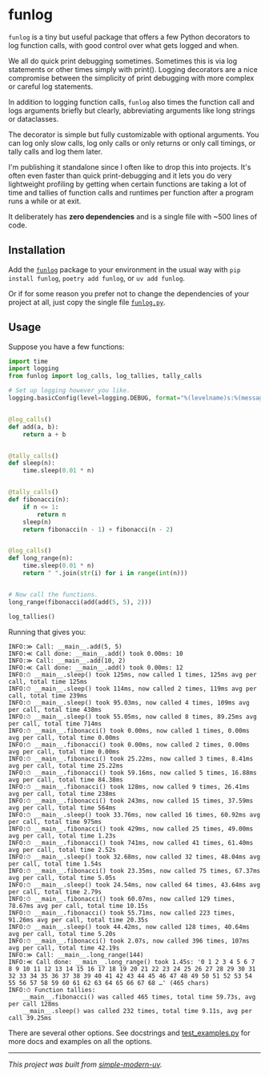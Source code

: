 # funlog

`funlog` is a tiny but useful package that offers a few Python decorators to log
function calls, with good control over what gets logged and when.

We all do quick print debugging sometimes.
Sometimes this is via log statements or other times simply with print(). Logging
decorators are a nice compromise between the simplicity of print debugging with more
complex or careful log statements.

In addition to logging function calls, `funlog` also times the function call and logs
arguments briefly but clearly, abbreviating arguments like long strings or dataclasses.

The decorator is simple but fully customizable with optional arguments.
You can log only slow calls, log only calls or only returns or only call timings, or
tally calls and log them later.

I'm publishing it standalone since I often like to drop this into projects.
It's often even faster than quick print-debugging and it lets you do very lightweight
profiling by getting when certain functions are taking a lot of time and tallies of
function calls and runtimes per function after a program runs a while or at exit.

It deliberately has **zero dependencies** and is a single file with ~500 lines of code.

## Installation

Add the [`funlog`](https://pypi.org/project/funlog/) package to your environment in the
usual way with `pip install funlog`, `poetry add funlog`, or `uv add funlog`.

Or if for some reason you prefer not to change the dependencies of your project at all,
just copy the single file [`funlog.py`](/src/funlog/funlog.py).

## Usage

Suppose you have a few functions:

```python
import time
import logging
from funlog import log_calls, log_tallies, tally_calls

# Set up logging however you like.
logging.basicConfig(level=logging.DEBUG, format="%(levelname)s:%(message)s", force=True)


@log_calls()
def add(a, b):
    return a + b


@tally_calls()
def sleep(n):
    time.sleep(0.01 * n)


@tally_calls()
def fibonacci(n):
    if n <= 1:
        return n
    sleep(n)
    return fibonacci(n - 1) + fibonacci(n - 2)


@log_calls()
def long_range(n):
    time.sleep(0.01 * n)
    return " ".join(str(i) for i in range(int(n)))


# Now call the functions.
long_range(fibonacci(add(add(5, 5), 2)))

log_tallies()
```

Running that gives you:

```
INFO:≫ Call: __main__.add(5, 5)
INFO:≪ Call done: __main__.add() took 0.00ms: 10
INFO:≫ Call: __main__.add(10, 2)
INFO:≪ Call done: __main__.add() took 0.00ms: 12
INFO:⏱ __main__.sleep() took 125ms, now called 1 times, 125ms avg per call, total time 125ms
INFO:⏱ __main__.sleep() took 114ms, now called 2 times, 119ms avg per call, total time 239ms
INFO:⏱ __main__.sleep() took 95.03ms, now called 4 times, 109ms avg per call, total time 438ms
INFO:⏱ __main__.sleep() took 55.05ms, now called 8 times, 89.25ms avg per call, total time 714ms
INFO:⏱ __main__.fibonacci() took 0.00ms, now called 1 times, 0.00ms avg per call, total time 0.00ms
INFO:⏱ __main__.fibonacci() took 0.00ms, now called 2 times, 0.00ms avg per call, total time 0.00ms
INFO:⏱ __main__.fibonacci() took 25.22ms, now called 3 times, 8.41ms avg per call, total time 25.22ms
INFO:⏱ __main__.fibonacci() took 59.16ms, now called 5 times, 16.88ms avg per call, total time 84.38ms
INFO:⏱ __main__.fibonacci() took 128ms, now called 9 times, 26.41ms avg per call, total time 238ms
INFO:⏱ __main__.fibonacci() took 243ms, now called 15 times, 37.59ms avg per call, total time 564ms
INFO:⏱ __main__.sleep() took 33.76ms, now called 16 times, 60.92ms avg per call, total time 975ms
INFO:⏱ __main__.fibonacci() took 429ms, now called 25 times, 49.00ms avg per call, total time 1.23s
INFO:⏱ __main__.fibonacci() took 741ms, now called 41 times, 61.40ms avg per call, total time 2.52s
INFO:⏱ __main__.sleep() took 32.68ms, now called 32 times, 48.04ms avg per call, total time 1.54s
INFO:⏱ __main__.fibonacci() took 23.35ms, now called 75 times, 67.37ms avg per call, total time 5.05s
INFO:⏱ __main__.sleep() took 24.54ms, now called 64 times, 43.64ms avg per call, total time 2.79s
INFO:⏱ __main__.fibonacci() took 60.07ms, now called 129 times, 78.67ms avg per call, total time 10.15s
INFO:⏱ __main__.fibonacci() took 55.71ms, now called 223 times, 91.26ms avg per call, total time 20.35s
INFO:⏱ __main__.sleep() took 44.42ms, now called 128 times, 40.64ms avg per call, total time 5.20s
INFO:⏱ __main__.fibonacci() took 2.07s, now called 396 times, 107ms avg per call, total time 42.19s
INFO:≫ Call: __main__.long_range(144)
INFO:≪ Call done: __main__.long_range() took 1.45s: '0 1 2 3 4 5 6 7 8 9 10 11 12 13 14 15 16 17 18 19 20 21 22 23 24 25 26 27 28 29 30 31 32 33 34 35 36 37 38 39 40 41 42 43 44 45 46 47 48 49 50 51 52 53 54 55 56 57 58 59 60 61 62 63 64 65 66 67 68 …' (465 chars)
INFO:⏱ Function tallies:
    __main__.fibonacci() was called 465 times, total time 59.73s, avg per call 128ms
    __main__.sleep() was called 232 times, total time 9.11s, avg per call 39.25ms
```

There are several other options.
See docstrings and [test_examples.py](tests/test_examples.py) for more docs and examples
on all the options.

* * *

*This project was built from
[simple-modern-uv](https://github.com/jlevy/simple-modern-uv).*
